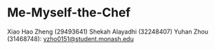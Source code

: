 # Me-Myself-the-Chef

Xiao Hao Zheng (29493641)
Shekah Alayadhi (32248407)
Yuhan Zhou (31468748): yzho0151@student.monash.edu
